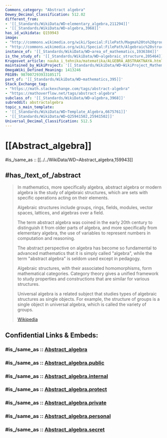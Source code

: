 ```yaml
---
Commons_category: "Abstract algebra"
Dewey_Decimal_Classification: 512.02
different_from:
- '[[_Standards/WikiData/WD~elementary_algebra,211294]]'
- '[[_Standards/WikiData/WD~algebra,3968]]'
has_id_wikidata: Q159943
image:
- "http://commons.wikimedia.org/wiki/Special:FilePath/Magma%20to%20group3.svg"
- "http://commons.wikimedia.org/wiki/Special:FilePath/Algebraic%20structures%20-%20magma%20to%20group-ar.svg"
instance_of: '[[_Standards/WikiData/WD~area_of_mathematics,1936384]]'
is_the_study_of: '[[_Standards/WikiData/WD~algebraic_structure,205464]]'
Krugosvet_article: nauka_i_tehnika/matematika/ALGEBRA_ABSTRAKTNAYA.html
maintained_by_WikiProject: '[[_Standards/WikiData/WD~WikiProject_Mathematics,8487137]]'
OmegaWiki_Defined_Meaning: 1413246
P8189: 987007293933105171
part_of: '[[_Standards/WikiData/WD~mathematics,395]]'
Stack_Exchange_tag:
- "https://math.stackexchange.com/tags/abstract-algebra"
- "https://mathoverflow.net/tags/abstract-algebra"
subclass_of: '[[_Standards/WikiData/WD~algebra,3968]]'
subreddit: abstractalgebra
topic_s_main_template:
- '[[_Standards/WikiData/WD~Template_Algebra,6675761]]'
- '[[_Standards/WikiData/WD~Q25941502,25941502]]'
Universal_Decimal_Classification: 512.5
---
```


# [[Abstract_algebra]] 

#is_/same_as :: [[../../WikiData/WD~Abstract_algebra,159943]] 

## #has_/text_of_/abstract 

> In mathematics, more specifically algebra, abstract algebra or modern algebra 
> is the study of algebraic structures, which are sets with specific operations acting on their elements. 
> 
> Algebraic structures include groups, rings, fields, modules, vector spaces, lattices, 
> and algebras over a field. 
> 
> The term abstract algebra was coined in the early 20th century 
> to distinguish it from older parts of algebra, and more specifically from elementary algebra, 
> the use of variables to represent numbers in computation and reasoning. 
> 
> The abstract perspective on algebra has become so fundamental to advanced mathematics 
> that it is simply called "algebra", 
> while the term "abstract algebra" is seldom used except in pedagogy.
>
> Algebraic structures, with their associated homomorphisms, form mathematical categories. 
> Category theory gives a unified framework to study properties 
> and constructions that are similar for various structures.
>
> Universal algebra is a related subject that studies types of algebraic structures as single objects. 
> For example, the structure of groups is a single object in universal algebra, 
> which is called the variety of groups.
>
> [Wikipedia](https://en.wikipedia.org/wiki/Abstract%20algebra) 


## Confidential Links & Embeds: 

### #is_/same_as :: [Abstract_algebra](/_Standards/Mathematics/Algebra/Abstract_algebra.md) 

### #is_/same_as :: [Abstract_algebra.public](/_public/Mathematics/Algebra/Abstract_algebra.public.md) 

### #is_/same_as :: [Abstract_algebra.internal](/_internal/Mathematics/Algebra/Abstract_algebra.internal.md) 

### #is_/same_as :: [Abstract_algebra.protect](/_protect/Mathematics/Algebra/Abstract_algebra.protect.md) 

### #is_/same_as :: [Abstract_algebra.private](/_private/Mathematics/Algebra/Abstract_algebra.private.md) 

### #is_/same_as :: [Abstract_algebra.personal](/_personal/Mathematics/Algebra/Abstract_algebra.personal.md) 

### #is_/same_as :: [Abstract_algebra.secret](/_secret/Mathematics/Algebra/Abstract_algebra.secret.md)

